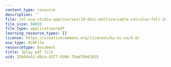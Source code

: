 ```yaml
---
content_type: resource
description: ''
file: /ol-ocw-studio-app/courses/18-02sc-multivariable-calculus-fall-2010/tzoYhe3H5dM_transcript.pdf
file_size: 50655
file_type: application/pdf
learning_resource_types: []
license: https://creativecommons.org/licenses/by-nc-sa/4.0/
ocw_type: OCWFile
resourcetype: Document
title: 3play pdf file
uid: 35b84a52-d8ca-4377-9306-79ad70b61025
---
```


